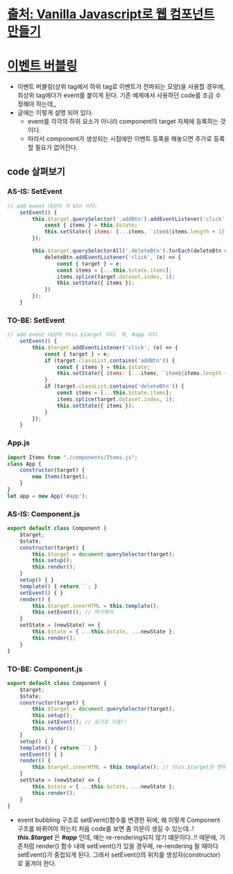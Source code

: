 # [출처: Vanilla Javascript로 웹 컴포넌트 만들기](https://junilhwang.github.io/TIL/Javascript/Design/Vanilla-JS-Component/)
# [이벤트 버블링](https://joshua1988.github.io/web-development/javascript/event-propagation-delegation/#이벤트-버블링---event-bubbling)
* 이벤트 버블링(상위 tag에서 하위 tag로 이벤트가 전파되는 모양)을 사용할 경우에, 최상위 tag에다가 event를 붙이게 된다. 기존 예제에서 사용하던 code를 조금 수정해야 하는데,,
* 글에는 이렇게 설명 되어 있다.
  * event를 각각의 하위 요소가 아니라 component의 target 자체에 등록하는 것이다.
  * 따라서 component가 생성되는 시점에만 이벤트 등록을 해놓으면 추가로 등록할 필요가 없어진다. 

## code 살펴보기
### AS-IS: SetEvent
```javascript
// add event 대상이 각 btn 이다.
    setEvent() {
        this.$target.querySelector('.addBtn').addEventListener('click', () => {
            const { items } = this.$state;
            this.setState({ items: [...items, `item${items.length + 1}`] });
        });

        this.$target.querySelectorAll('.deleteBtn').forEach(deleteBtn => {
            deleteBtn.addEventListener('click', (e) => {
                const { target } = e;
                const items = [...this.$state.items];
                items.splice(target.dataset.index, 1);
                this.setState({ items });
            })
        });
    }
```
### TO-BE: SetEvent
```javascript
// add event 대상이 this.$target 이다. 즉, #app 이다.
    setEvent() {
        this.$target.addEventListener('click', (e) => {
            const { target } = e;
            if (target.classList.contains('addBtn')) {
                const { items } = this.$state;
                this.setState({ items: [...items, `item${items.length + 1}`] });
            }
            if (target.classList.contains('deleteBtn')) {
                const items = [...this.$state.items];
                items.splice(target.dataset.index, 1);
                this.setState({ items });
            }
        });
    }
```

### App.js
```javascript
import Items from "./components/Items.js";
class App {
    constructor(target) {
        new Items(target);
    }
}
let app = new App('#app');
```
### AS-IS: Component.js
```javascript
export default class Component {
    $target;
    $state;
    constructor(target) {
        this.$target = document.querySelector(target);
        this.setup();
        this.render();
    }
    setup() { }
    template() { return ``; }
    setEvent() { }
    render() {
        this.$target.innerHTML = this.template();
        this.setEvent(); // 여기에서
    }
    setState = (newState) => {
        this.$state = { ...this.$state, ...newState };
        this.render();
    }
}
```
### TO-BE: Component.js
```javascript
export default class Component {
    $target;
    $state;
    constructor(target) {
        this.$target = document.querySelector(target);
        this.setup();
        this.setEvent(); // 요기로 이동!!
        this.render();
    }
    setup() { }
    template() { return ``; }
    setEvent() { }
    render() {
        this.$target.innerHTML = this.template(); // this.$target은 변하지 않고 this.$target.innerHTML이 변할 뿐이다..!
    }
    setState = (newState) => {
        this.$state = { ...this.$state, ...newState };
        this.render();
    }
}
```

* event bubbling 구조로 setEvent()함수를 변경한 뒤에, 왜 이렇게 Component 구조를 바뀌어야 하는지 처음 code를 보면 좀 의문이 생길 수 있는데..! ***this.$target*** 은 ***#app*** 인데, 얘는 re-rendering되지 않기 떄문이다..!! 때문에, 기존처럼 render() 함수 내에 setEvent()가 있을 경우에, re-rendering 될 때마다 setEvent()가 중첩되게 된다. 그래서 setEvent()의 위치를 생성자(constructor)로 옮겨야 한다.
